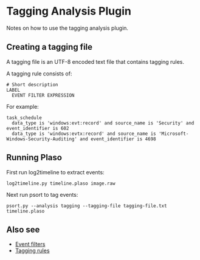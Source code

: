 # Tagging Analysis Plugin

Notes on how to use the tagging analysis plugin.

## Creating a tagging file

A tagging file is an UTF-8 encoded text file that contains tagging rules.

A tagging rule consists of:

```
# Short description
LABEL
  EVENT FILTER EXPRESSION
```

For example:

```
task_schedule
  data_type is 'windows:evt:record' and source_name is 'Security' and event_identifier is 602
  data_type is 'windows:evtx:record' and source_name is 'Microsoft-Windows-Security-Auditing' and event_identifier is 4698
```

## Running Plaso

First run log2timeline to extract events:

```
log2timeline.py timeline.plaso image.raw
```

Next run psort to tag events:

```
psort.py --analysis tagging --tagging-file tagging-file.txt timeline.plaso
```

## Also see

* [Event filters](Event-Filters.md)
* [Tagging rules](Taggging-Rules.md)
